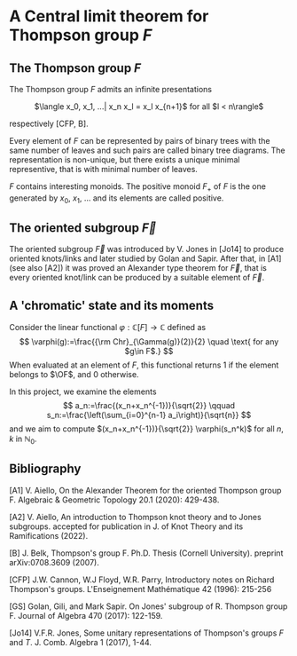 # A Central limit theorem for Thompson group $F$

## The Thompson group $F$
The Thompson group $F$ admits an infinite presentations 
<p align="center">
$\langle x_0, x_1, ...| x_n x_l = x_l x_{n+1}$ for all $l < n\rangle$
</p>
respectively [CFP, B].

Every element of $F$ can be represented by pairs of binary trees with the same number of leaves and such pairs are called binary tree diagrams. 
The representation is non-unique, but there exists a unique minimal representive, that is with minimal number of leaves.

$F$ contains interesting monoids. The positive monoid $F_+$ of $F$ is the one generated by $x_0$, $x_1$, ...
and its elements are called positive.

## The oriented subgroup $\vec{F}$
The oriented subgroup $\vec{F}$ was introduced by V. Jones in [Jo14] to produce oriented knots/links and later studied by Golan and Sapir. 
After that, in [A1] (see also [A2]) it was proved an Alexander type theorem for $\vec{F}$, that is every oriented knot/link can be produced by a suitable element of $\vec{F}$.

## A 'chromatic' state and its moments
Consider the linear functional $\varphi: \mathbb{C}[F] \to \mathbb{C}$ defined as
 $$
 \varphi(g):=\frac{{\rm Chr}_{\Gamma(g)}(2)}{2} \quad \text{ for any $g\in F$.}
 $$
 When evaluated at an element of $F$, this functional returns $1$ if the element belongs to $\OF$, and $0$ otherwise.

In this project, we examine the elements
$$
a_n:=\frac{(x_n+x_n^{-1})}{\sqrt{2}} \qquad s_n:=\frac{\left(\sum_{i=0}^{n-1} a_i\right)}{\sqrt{n}}
$$
and we aim to compute $(x_n+x_n^{-1})}{\sqrt{2}} \varphi(s_n^k)$ for all $n$, $k$ in $\mathbb{N}_0$.

## Bibliography
[A1] V. Aiello, On the Alexander Theorem for the oriented Thompson group F. Algebraic & Geometric Topology 20.1 (2020): 429-438.

[A2] V. Aiello, An introduction to Thompson knot theory and to Jones subgroups. accepted for publication in J. of Knot Theory and its Ramifications (2022).

[B] J. Belk, Thompson's group F. Ph.D. Thesis (Cornell University).  preprint arXiv:0708.3609 (2007).

[CFP]
J.W. Cannon, W.J Floyd,   W.R. Parry, 
Introductory notes on Richard Thompson's groups.
L'Enseignement  Mathématique
42 (1996): 215-256

[GS] Golan, Gili, and Mark Sapir. On Jones' subgroup of R. Thompson group F. Journal of Algebra 470 (2017): 122-159.

[Jo14] V.F.R. Jones, Some unitary representations of Thompson's groups $F$ and $T$. J. Comb. Algebra 1 (2017), 1-44.

